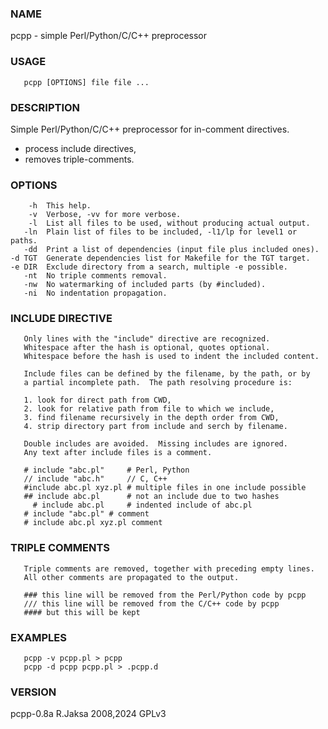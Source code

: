 ### NAME
pcpp - simple Perl/Python/C/C++ preprocessor

### USAGE
       pcpp [OPTIONS] file file ...

### DESCRIPTION
Simple Perl/Python/C/C++ preprocessor for in-comment directives.
* process include directives,
* removes triple-comments.

### OPTIONS
        -h  This help.
        -v  Verbose, -vv for more verbose.
        -l  List all files to be used, without producing actual output.
       -ln  Plain list of files to be included, -l1/lp for level1 or paths.
       -dd  Print a list of dependencies (input file plus included ones).
    -d TGT  Generate dependencies list for Makefile for the TGT target.
    -e DIR  Exclude directory from a search, multiple -e possible.
       -nt  No triple comments removal.
       -nw  No watermarking of included parts (by #included).
       -ni  No indentation propagation.

### INCLUDE DIRECTIVE
       Only lines with the "include" directive are recognized.
       Whitespace after the hash is optional, quotes optional.
       Whitespace before the hash is used to indent the included content.
   
       Include files can be defined by the filename, by the path, or by
       a partial incomplete path.  The path resolving procedure is:
   
       1. look for direct path from CWD,
       2. look for relative path from file to which we include,
       3. find filename recursively in the depth order from CWD,
       4. strip directory part from include and serch by filename.
       
       Double includes are avoided.  Missing includes are ignored.
       Any text after include files is a comment.
   
       # include "abc.pl"     # Perl, Python
       // include "abc.h"     // C, C++
       #include abc.pl xyz.pl # multiple files in one include possible
       ## include abc.pl      # not an include due to two hashes
         # include abc.pl     # indented include of abc.pl
       # include "abc.pl" # comment
       # include abc.pl xyz.pl comment

### TRIPLE COMMENTS
       Triple comments are removed, together with preceding empty lines.
       All other comments are propagated to the output.
   
       ### this line will be removed from the Perl/Python code by pcpp
       /// this line will be removed from the C/C++ code by pcpp
       #### but this will be kept

### EXAMPLES
       pcpp -v pcpp.pl > pcpp
       pcpp -d pcpp pcpp.pl > .pcpp.d

### VERSION
pcpp-0.8a R.Jaksa 2008,2024 GPLv3

